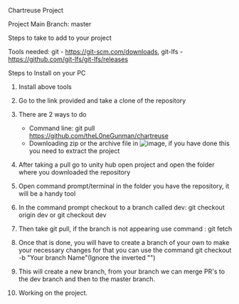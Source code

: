 Chartreuse Project

Project Main Branch: master

Steps to take to add to your project

Tools needed:
git - https://git-scm.com/downloads,
git-lfs - https://github.com/git-lfs/git-lfs/releases

Steps to Install on your PC

1. Install above tools
2. Go to the link provided and take a clone of the repository
3. There are 2 ways to do
   - Command line: git pull https://github.com/theL0neGunman/chartreuse
   - Downloading zip or the archive file in ![image](https://github.com/user-attachments/assets/5110bb04-0e3f-493c-9015-d6917cd4d312), if you have done this you need to extract the project

4. After taking a pull go to unity hub open project and open the folder where you downloaded the repository
5. Open command prompt/terminal in the folder you have the repository, it will be a handy tool
6. In the command prompt checkout to a branch called dev: git checkout origin dev or git checkout dev
7. Then take git pull, if the branch is not appearing use command : git fetch
8. Once that is done, you will have to create a branch of your own to make your necessary changes for that you can use the command git checkout -b "Your branch Name"(Ignore the inverted "")
9. This will create a new branch, from your branch we can merge PR's to the dev branch and then to the master branch.
10. Working on the project.

    
